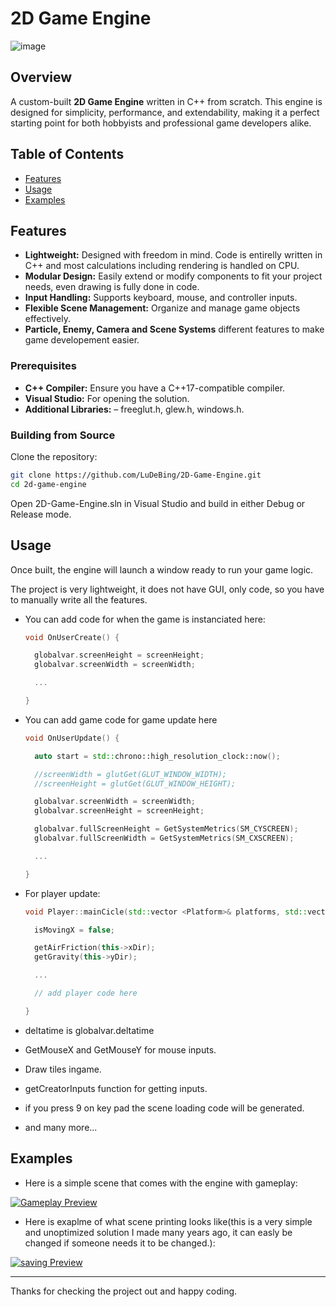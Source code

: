 # 2D Game Engine

![image](https://github.com/user-attachments/assets/f1253669-5496-488f-8a67-94115da4b5e6)

## Overview

A custom-built **2D Game Engine** written in C++ from scratch. This engine is designed for simplicity, performance, and extendability, making it a perfect starting point for both hobbyists and professional game developers alike.

## Table of Contents

- [Features](#features)
- [Usage](#usage)
- [Examples](#examples)

## Features

- **Lightweight:** Designed with freedom in mind. Code is entirelly written in C++ and most calculations including rendering is handled on CPU.
- **Modular Design:** Easily extend or modify components to fit your project needs, even drawing is fully done in code.
- **Input Handling:** Supports keyboard, mouse, and controller inputs.
- **Flexible Scene Management:** Organize and manage game objects effectively.
- **Particle, Enemy, Camera and Scene Systems** different features to make game developement easier.

### Prerequisites

- **C++ Compiler:** Ensure you have a C++17-compatible compiler.
- **Visual Studio:** For opening the solution.
- **Additional Libraries:** – freeglut.h, glew.h, windows.h.

### Building from Source

Clone the repository:

```bash
git clone https://github.com/LuDeBing/2D-Game-Engine.git
cd 2d-game-engine
```

Open 2D-Game-Engine.sln in Visual Studio and build in either Debug or Release mode.

## Usage

Once built, the engine will launch a window ready to run your game logic.

The project is very lightweight, it does not have GUI, only code, so you have to manually write all the features.

- You can add code for when the game is instanciated here:
  ```cpp
  void OnUserCreate() {
  
  	globalvar.screenHeight = screenHeight;
  	globalvar.screenWidth = screenWidth;
  
    ...
  
  }
  ```

- You can add game code for game update here
  ```cpp
  void OnUserUpdate() {
  
  	auto start = std::chrono::high_resolution_clock::now();
  
  	//screenWidth = glutGet(GLUT_WINDOW_WIDTH);
  	//screenHeight = glutGet(GLUT_WINDOW_HEIGHT);
  
  	globalvar.screenWidth = screenWidth;
  	globalvar.screenHeight = screenHeight;
  
  	globalvar.fullScreenHeight = GetSystemMetrics(SM_CYSCREEN);
  	globalvar.fullScreenWidth = GetSystemMetrics(SM_CXSCREEN);
  
    ...
  
  }
  ```

- For player update:
  ```cpp
  void Player::mainCicle(std::vector <Platform>& platforms, std::vector <Block*>& blocks, std::vector <Enemy*>& enemies) {
  
  	isMovingX = false;
  
  	getAirFriction(this->xDir);
  	getGravity(this->yDir);
  
  	...
  
    // add player code here
  
  }
  ```

- deltatime is globalvar.deltatime
- GetMouseX and GetMouseY for mouse inputs.
- Draw tiles ingame.
- getCreatorInputs function for getting inputs.
- if you press 9 on key pad the scene loading code will be generated.

- and many more...

## Examples

- Here is a simple scene that comes with the engine with gameplay:

[![Gameplay Preview](https://img.youtube.com/vi/ZZWoLLRhLoc/hqdefault.jpg)](https://youtu.be/ZZWoLLRhLoc)

- Here is exaplme of what scene printing looks like(this is a very simple and unoptimized solution I made many years ago, it can easly be changed if someone needs it to be changed.):

[![saving Preview](https://img.youtube.com/vi/clW_UMyTIQw/hqdefault.jpg)](https://youtu.be/clW_UMyTIQw)

---

Thanks for checking the project out and happy coding.
